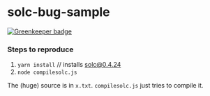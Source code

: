 # solc-bug-sample

[![Greenkeeper badge](https://badges.greenkeeper.io/maxsam4/solc-bug-sample.svg)](https://greenkeeper.io/)

### Steps to reproduce
1) `yarn install` // installs solc@0.4.24
2) `node compilesolc.js`

The (huge) source is in `x.txt`.
`compilesolc.js` just tries to compile it.
